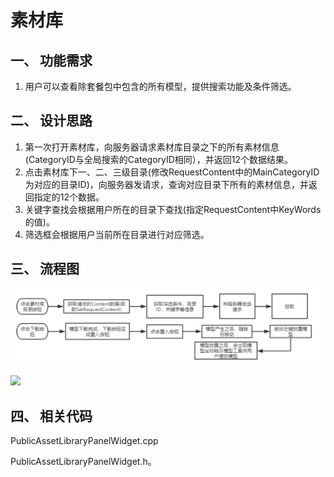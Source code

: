# 素材库

## 一、 **功能需求**

1. 用户可以查看除套餐包中包含的所有模型，提供搜索功能及条件筛选。

## 二、 **设计思路**

1. 第一次打开素材库，向服务器请求素材库目录之下的所有素材信息\(CategoryID与全局搜索的CategoryID相同），并返回12个数据结果。
2. 点击素材库下一、二、三级目录\(修改RequestContent中的MainCategoryID为对应的目录ID\)，向服务器发请求，查询对应目录下所有的素材信息，并返回指定的12个数据。
3. 关键字查找会根据用户所在的目录下查找\(指定RequestContent中KeyWords的值\)。
4.  筛选框会根据用户当前所在目录进行对应筛选。

## 三、 **流程图**

![](../../.gitbook/assets/image%20%289%29.png)

![](file:///C:\Users\USER\AppData\Local\Temp\ksohtml33760\wps1.jpg)

## 四、 **相关代码**

PublicAssetLibraryPanelWidget.cpp

PublicAssetLibraryPanelWidget.h。

